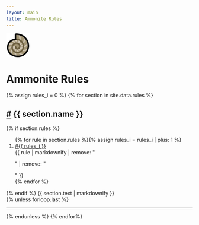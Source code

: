 ```yaml
---
layout: main
title: Ammonite Rules
---
```


<div id="icon"><img src="assets/ammonite.svg" style="max-width: 300px"></div>
<h1 class="center">Ammonite Rules</h1>
{% assign rules_i = 0 %}
{% for section in site.data.rules %}
<section id="{{ section.name | slugify }}">
    <h2><a href="#{{ section.name | slugify }}">#</a> {{ section.name }}</h2>
    {% if section.rules %}
    <ol class="rules_segment">
      {% for rule in section.rules %}{% assign rules_i = rules_i | plus: 1 %}
      <li class="rules_rule" value="{{ rules_i }}" id="{{ rules_i }}">
        <div class="rule_num"><a href="#{{ rules_i }}">#{{ rules_i }}</a></div>
        <div class="rule_text">{{ rule | markdownify | remove: "<p>" | remove: "</p>"  }}</div>
      </li>
      {% endfor %}
    </ol>
    {% endif %}
    {{ section.text | markdownify }}
</section>
{% unless forloop.last %}<hr>{% endunless %}
{% endfor%}
